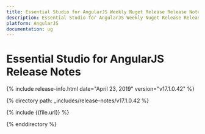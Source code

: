 ```yaml
---
title: Essential Studio for AngularJS Weekly Nuget Release Release Notes  
description: Essential Studio for AngularJS Weekly Nuget Release Release Notes  
platform: AngularJS
documentation: ug
---
```


# Essential Studio for AngularJS  Release Notes  

{% include release-info.html date="April 23, 2019"  version="v17.1.0.42" %} 


{% directory path: _includes/release-notes/v17.1.0.42 %}

{% include {{file.url}} %}

{% enddirectory %}